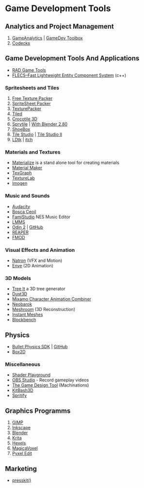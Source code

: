 # Game Development Tools

## Analytics and Project Management

1. [GameAnalytics](https://gameanalytics.com/) | [GameDev Toolbox](https://gameanalytics.com/toolbox/)
2. [Codecks](https://www.codecks.io/)

## Game Development Tools And Applications

- [RAD Game Tools](http://www.radgametools.com/)
- [FLECS–Fast Lightweight Entity Component System](https://github.com/SanderMertens/flecs) (c++)

### Spritesheets and Tiles

1. [Free Texture Packer](http://free-tex-packer.com/)
2. [SpriteSheet Packer](http://amakaseev.github.io/sprite-sheet-packer/)
3. [TexturePacker](https://www.codeandweb.com/texturepacker)
4. [Tiled](https://www.mapeditor.org/)
5. [Crocotile 3D](http://www.crocotile3d.com/)
6. [Sprytile](https://chemikhazi.itch.io/sprytile) | [With Blender 2.80](https://itch.io/post/1034106)
7. [ShoeBox](http://renderhjs.net/shoebox/)
8. [Tile Studio](http://tilestudio.sourceforge.net/) | [Tile Studio II](https://www.wieringsoftware.com/ts2/)
9. [LDtk](https://deepnight.net/tools/ldtk-2d-level-editor/) | [itch](https://deepnight.itch.io/ldtk)

### Materials and Textures

- [Materialize](http://www.boundingboxsoftware.com/materialize/index.php) is a stand alone tool for creating materials
- [Material Maker](https://rodzilla.itch.io/material-maker)
- [TexGraph](https://galloscript.itch.io/texgraph)
- [TextureLab](https://njbrown.itch.io/texturelab)
- [Imogen](https://github.com/CedricGuillemet/Imogen)

### Music and Sounds

- [Audacity](https://www.audacityteam.org/)
- [Bosca Ceoil](https://boscaceoil.net/)
- [FamiStudio](https://famistudio.org/) NES Music Editor
- [LMMS](https://lmms.io/)
- [Odin 2](https://www.thewavewarden.com/odin2) | [GitHub](https://github.com/TheWaveWarden/odin2)
- [REAPER](http://reaper.fm/)
- [FMOD](https://fmod.com/)

### Visual Effects and Animation

- [Natron](https://natrongithub.github.io/) (VFX and Motion)
- [Enve](https://maurycyliebner.github.io/) (2D Animation)

### 3D Models

- [Tree It](https://www.evolved-software.com/treeit/treeit) a 3D tree generator
- [Dust3D](https://dust3d.org/)
- [Mixamo Character Animation Combiner](https://nilooy.github.io/mixamo-animation-combiner/)
- [Neobarok](https://www.neobarok.com/)
- [Meshroom](https://alicevision.org/#meshroom) (3D Reconstruction)
- [Instant Meshes](https://github.com/wjakob/instant-meshes)
- [Blockbench](https://blockbench.net/)

## Physics

- [Bullet Physics SDK](https://pybullet.org/wordpress/) | [GitHub](https://github.com/bulletphysics/bullet3)
- [Box2D](https://box2d.org/)

### Miscellaneous

- [Shader Playground](http://shader-playground.timjones.io/)
- [OBS Studio](https://obsproject.com/) - Record gameplay videos
- [The Game Design Tool](https://machinations.io/) (Machinations)
- [KitBash3D](https://kitbash3d.com/)
- [Spritify](https://azhain.itch.io/spritify)

## Graphics Programms

1. [GIMP](https://www.gimp.org/)
2. [Inkscape](https://inkscape.org/)
3. [Blender](development-docs/game-development/blender-notes.md)
4. [Krita](https://krita.org/en/)
5. [Hexels](https://marmoset.co/hexels/)
6. [MagicaVoxel](https://ephtracy.github.io/)
7. [Pyxel Edit](https://pyxeledit.com/index.php)

## Marketing

- [presskit()](https://dopresskit.com/)
